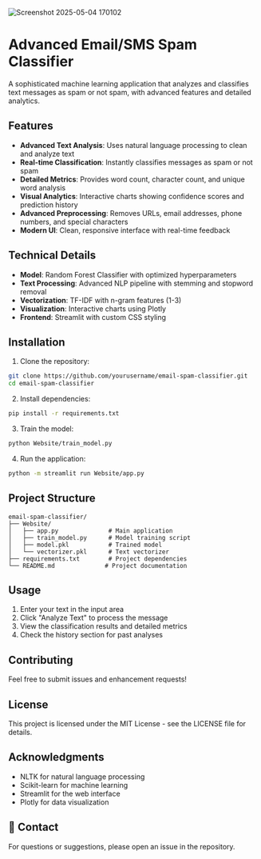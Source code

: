 
![Screenshot 2025-05-04 170102](https://github.com/user-attachments/assets/7e0f867e-ab37-4772-9cd5-d2a165a6904a)



# Advanced Email/SMS Spam Classifier

A sophisticated machine learning application that analyzes and classifies text messages as spam or not spam, with advanced features and detailed analytics.

## Features

- **Advanced Text Analysis**: Uses natural language processing to clean and analyze text
- **Real-time Classification**: Instantly classifies messages as spam or not spam
- **Detailed Metrics**: Provides word count, character count, and unique word analysis
- **Visual Analytics**: Interactive charts showing confidence scores and prediction history
- **Advanced Preprocessing**: Removes URLs, email addresses, phone numbers, and special characters
- **Modern UI**: Clean, responsive interface with real-time feedback

## Technical Details

- **Model**: Random Forest Classifier with optimized hyperparameters
- **Text Processing**: Advanced NLP pipeline with stemming and stopword removal
- **Vectorization**: TF-IDF with n-gram features (1-3)
- **Visualization**: Interactive charts using Plotly
- **Frontend**: Streamlit with custom CSS styling

## Installation

1. Clone the repository:
```bash
git clone https://github.com/yourusername/email-spam-classifier.git
cd email-spam-classifier
```

2. Install dependencies:
```bash
pip install -r requirements.txt
```

3. Train the model:
```bash
python Website/train_model.py
```

4. Run the application:
```bash
python -m streamlit run Website/app.py
```

## Project Structure

```
email-spam-classifier/
├── Website/
│   ├── app.py              # Main application
│   ├── train_model.py      # Model training script
│   ├── model.pkl           # Trained model
│   └── vectorizer.pkl      # Text vectorizer
├── requirements.txt        # Project dependencies
└── README.md              # Project documentation
```

## Usage

1. Enter your text in the input area
2. Click "Analyze Text" to process the message
3. View the classification results and detailed metrics
4. Check the history section for past analyses

## Contributing

Feel free to submit issues and enhancement requests!

## License

This project is licensed under the MIT License - see the LICENSE file for details.

## Acknowledgments

- NLTK for natural language processing
- Scikit-learn for machine learning
- Streamlit for the web interface
- Plotly for data visualization

## 📧 Contact

For questions or suggestions, please open an issue in the repository.
